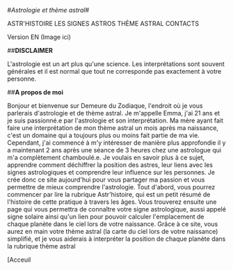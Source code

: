 #*Astrologie et thème astral*#

ASTR'HISTOIRE LES SIGNES ASTROS THÈME ASTRAL CONTACTS

Version EN
(Image ici)

##**DISCLAIMER**

L'astrologie est un art plus qu'une science. Les interprétations sont souvent générales et il est normal que tout ne corresponde pas exactement à votre personne.

##**A propos de moi**

Bonjour et bienvenue sur Demeure du Zodiaque, l'endroit où je vous parlerais d'astrologie et de thème astral. Je m'appelle Emma, j'ai 21 ans et je suis passionné.e par l'astrologie et son interprétation. Ma mère ayant fait faire une interprétation de mon thème astral un mois après ma naissance, c'est un domaine qui a toujours plus ou moins fait partie de ma vie. Cependant, j'ai commencé à m'y intéresser de manière plus approfondie il y a maintenant 2 ans après une séance de 3 heures chez une astrologue qui m'a complètement chamboulé.e. Je voulais en savoir plus à ce sujet, apprendre comment déchiffrer la position des astres, leur liens avec les signes astrologiques et comprendre leur influence sur les personnes.
Je crée donc ce site aujourd'hui pour vous partager ma passion et vous permettre de mieux comprendre l'astrologie. Tout d'abord, vous pourrez commencer par lire la rubrique Astr'histoire, qui est un petit résumé de l'histoire de cette pratique à travers les âges. Vous trouverez ensuite une page qui vous permettra de connaître votre signe astrologique, aussi appelé signe solaire ainsi qu'un lien pour pouvoir calculer l'emplacement de chaque planète dans le ciel lors de votre naissance. Grâce à ce site, vous aurez en main votre thème astral (la carte du ciel lors de votre naissance) simplifié, et je vous aiderais à interpréter la position de chaque planète dans la rubrique thème astral

[Acceuil
